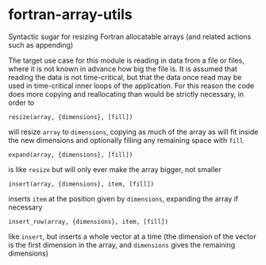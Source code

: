 fortran-array-utils
===================

Syntactic sugar for resizing Fortran allocatable arrays (and related actions such as appending) 

The target use case for this module is reading in data from a file or files, where it is not known in advance how big the file is.
It is assumed that reading the data is not time-critical, but that the data once read may be used in time-critical inner loops of the application.
For this reason the code does more copying and reallocating than would be strictly necessary, in order to

    resize(array, {dimensions}, [fill])
will resize `array` to `dimensions`, copying as much of the array as will fit inside the new dimensions and optionally filling any remaining space with `fill`

    expand(array, {dimensions}, [fill])
is like `resize` but will only ever make the array bigger, not smaller

    insert(array, {dimensions}, item, [fill])
inserts `item` at the position given by `dimensions`, expanding the array if necessary

    insert_row(array, {dimensions}, item, [fill])
like `insert`, but inserts a whole vector at a time (the dimension of the vector is the first dimension in the array, and `dimensions` gives the remaining dimensions)

